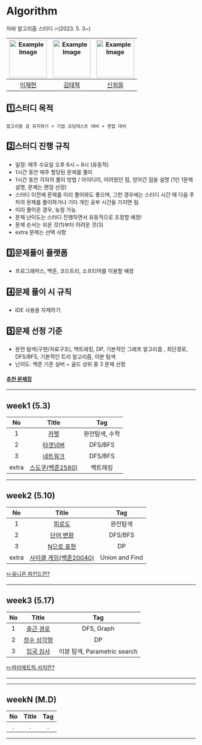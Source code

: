 # Algorithm
자바 알고리즘 스터디 🔥(2023. 5. 3~)

| <img src="https://user-images.githubusercontent.com/96612168/234839850-cb8b7ce6-cb11-4230-b83c-3325b075286b.png" alt="Example Image" width="100" height="100"> | <img src="https://user-images.githubusercontent.com/96612168/234839402-a3ea010e-06f3-4255-8e33-9cf72b77fe40.png" alt="Example Image" width="100" height="100">    | <img src="https://user-images.githubusercontent.com/96612168/234839744-6c85274d-0021-4abf-85fa-52ca2fd5ff92.png" alt="Example Image" width="100" height="100">|
| :---:   | :---: | :---: |
| [이재현](https://github.com/versatile0010) | [김태혁](https://github.com/rlaxoqkf)  | [신희을](https://github.com/ShinHeeEul)  |

## 1️⃣스터디 목적
```
알고리즘 감 유지하기 + 기업 코딩테스트 대비 + 면접 대비
```

## 2️⃣스터디 진행 규칙
- 일정: 매주 수요일 오후 6시 ~ 8시 (유동적)
- 1시간 동안 매주 할당된 문제를 풀이
- 1시간 동안 각자의 풀이 방법 / 아이디어, 어려웠던 점, 얻어간 점을 설명 (1인 1문제 설명, 문제는 랜덤 선정)
- 스터디 이전에 문제를 미리 풀어와도 좋으며, 그런 경우에는 스터디 시간 때 다음 주차의 문제를 풀이하거나 기타 개인 공부 시간을 가지면 됨.
- 미리 풀어온 경우, 늦참 가능
- 문제 난이도는 스터디 진행하면서 유동적으로 조정할 예정!
- 문제 순서는 쉬운 것(1)부터 어려운 것(3)
- extra 문제는 선택 사항

## 3️⃣문제풀이 플랫폼
- 프로그래머스, 백준, 코드트리, 소프티어를 이용할 예정

## 4️⃣문제 풀이 시 규칙
- IDE 사용을 자제하기


## 5️⃣문제 선정 기준
- 완전 탐색(구현/자료구조), 백트래킹, DP, 기본적인 그래프 알고리즘 , 최단경로, DFS/BFS, 기본적인 트리 알고리즘, 이분 탐색
- 난이도: 백준 기준 실버 ~ 골드 상위 중 3 문제 선정

#### [추천 문제집](https://www.acmicpc.net/workbook/view/14161)

---
## week1 (5.3)
| No | Title    | Tag|
| :---:   | :---: | :---: |
| 1 | [카펫](https://school.programmers.co.kr/learn/courses/30/lessons/42842)   | 완전탐색, 수학  |
| 2 | [타겟넘버](https://school.programmers.co.kr/learn/courses/30/lessons/43165)| DFS/BFS |
| 3 | [네트워크](https://school.programmers.co.kr/learn/courses/30/lessons/43162) | DFS/BFS  |
|extra| [스도쿠(백준2580)](https://www.acmicpc.net/problem/2580)| 백트래킹 |

---
## week2 (5.10)
| No | Title    | Tag|
| :---:   | :---: | :---: |
| 1 | [피로도](https://school.programmers.co.kr/learn/courses/30/lessons/87946) | 완전탐색  |
| 2 | [단어 변환](https://school.programmers.co.kr/learn/courses/30/lessons/43163) | DFS/BFS  |
| 3 | [N으로 표현](https://school.programmers.co.kr/learn/courses/30/lessons/42895) | DP  |
|extra|[사이클 게임(백준20040)](https://www.acmicpc.net/problem/20040)| Union and Find|

[✏️유니온 파인드란?](https://rachel0115.tistory.com/entry/%EC%9C%A0%EB%8B%88%EC%98%A8-%ED%8C%8C%EC%9D%B8%EB%93%9C-Union-Find-Java)


---




## week3 (5.17)
| No | Title    | Tag|
| :---:   | :---: | :---: |
| 1 | [출근 경로](https://softeer.ai/practice/info.do?idx=1&eid=1529) | DFS, Graph  |
| 2 | [정수 삼각형](https://school.programmers.co.kr/learn/courses/30/lessons/43105) | DP  |
| 3 | [입국 심사](https://school.programmers.co.kr/learn/courses/30/lessons/43238) | 이분 탐색, Parametric search  |

[✏️파라메트릭 서치란?](https://velog.io/@lake/%EC%9D%B4%EB%B6%84%ED%83%90%EC%83%89-%ED%8C%8C%EB%9D%BC%EB%A9%94%ED%8A%B8%EB%A6%AD-%EC%84%9C%EC%B9%98Parametric-Search)

---


---
## weekN (M.D)
| No | Title    | Tag|
| :---:   | :---: | :---: |
| . | . | .  |
---


